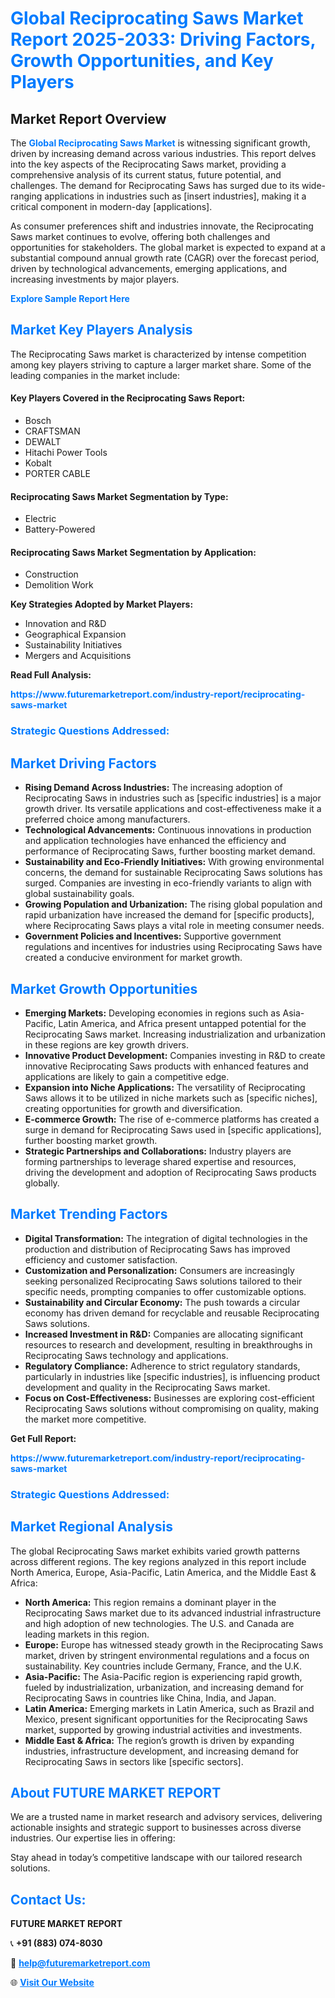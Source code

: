 <h1 style="color: #007BFF;">Global Reciprocating Saws Market Report 2025-2033: Driving Factors, Growth Opportunities, and Key Players</h1>

<section id="overview">
<h2>Market Report Overview</h2>
<p>The <a href="https://www.futuremarketreport.com/industry-report/reciprocating-saws-market" style="color: #007BFF; text-decoration: none;"><strong>Global Reciprocating Saws Market</strong></a> is witnessing significant growth, driven by increasing demand across various industries. This report delves into the key aspects of the Reciprocating Saws market, providing a comprehensive analysis of its current status, future potential, and challenges. The demand for Reciprocating Saws has surged due to its wide-ranging applications in industries such as [insert industries], making it a critical component in modern-day [applications].</p>
<p>As consumer preferences shift and industries innovate, the Reciprocating Saws market continues to evolve, offering both challenges and opportunities for stakeholders. The global market is expected to expand at a substantial compound annual growth rate (CAGR) over the forecast period, driven by technological advancements, emerging applications, and increasing investments by major players.</p>
</section>

<section id="overview">
<p><a href="https://www.futuremarketreport.com/request-sample/reportId=42676" style="color: #007BFF; text-decoration: none;"><strong>Explore Sample Report Here</strong></a></p>
</section>

<section id="key-players">
<h2 style="color: #007BFF;">Market Key Players Analysis</h2>
<p>The Reciprocating Saws market is characterized by intense competition among key players striving to capture a larger market share. Some of the leading companies in the market include:</p>
<h4>Key Players Covered in the Reciprocating Saws Report:</h4>
<ul><li>Bosch</li><li>CRAFTSMAN</li><li>DEWALT</li><li>Hitachi Power Tools</li><li>Kobalt</li><li>PORTER CABLE</li></ul>
<h4>Reciprocating Saws Market Segmentation by Type:</h4>
<ul><li>Electric</li><li>Battery-Powered</li></ul>

<h4>Reciprocating Saws Market Segmentation by Application:</h4>
<ul><li>Construction</li><li>Demolition Work</li></ul>
<p><strong>Key Strategies Adopted by Market Players:</strong></p>
<ul>
<li>Innovation and R&D</li>
<li>Geographical Expansion</li>
<li>Sustainability Initiatives</li>
<li>Mergers and Acquisitions</li>
</ul>
</section>

<section>
<p><strong>Read Full Analysis: </strong></p><a href="https://www.futuremarketreport.com/industry-report/reciprocating-saws-market" style="color: #007BFF; text-decoration: none;"><strong>https://www.futuremarketreport.com/industry-report/reciprocating-saws-market</strong></a>
<h3 style="color: #007BFF;">Strategic Questions Addressed:</h3>
</section>

<section id="driving-factors">
<h2 style="color: #007BFF;">Market Driving Factors</h2>
<ul>
<li><strong>Rising Demand Across Industries:</strong> The increasing adoption of Reciprocating Saws in industries such as [specific industries] is a major growth driver. Its versatile applications and cost-effectiveness make it a preferred choice among manufacturers.</li>
<li><strong>Technological Advancements:</strong> Continuous innovations in production and application technologies have enhanced the efficiency and performance of Reciprocating Saws, further boosting market demand.</li>
<li><strong>Sustainability and Eco-Friendly Initiatives:</strong> With growing environmental concerns, the demand for sustainable Reciprocating Saws solutions has surged. Companies are investing in eco-friendly variants to align with global sustainability goals.</li>
<li><strong>Growing Population and Urbanization:</strong> The rising global population and rapid urbanization have increased the demand for [specific products], where Reciprocating Saws plays a vital role in meeting consumer needs.</li>
<li><strong>Government Policies and Incentives:</strong> Supportive government regulations and incentives for industries using Reciprocating Saws have created a conducive environment for market growth.</li>
</ul>
</section>

<section id="growth-opportunities">
<h2 style="color: #007BFF;">Market Growth Opportunities</h2>
<ul>
<li><strong>Emerging Markets:</strong> Developing economies in regions such as Asia-Pacific, Latin America, and Africa present untapped potential for the Reciprocating Saws market. Increasing industrialization and urbanization in these regions are key growth drivers.</li>
<li><strong>Innovative Product Development:</strong> Companies investing in R&D to create innovative Reciprocating Saws products with enhanced features and applications are likely to gain a competitive edge.</li>
<li><strong>Expansion into Niche Applications:</strong> The versatility of Reciprocating Saws allows it to be utilized in niche markets such as [specific niches], creating opportunities for growth and diversification.</li>
<li><strong>E-commerce Growth:</strong> The rise of e-commerce platforms has created a surge in demand for Reciprocating Saws used in [specific applications], further boosting market growth.</li>
<li><strong>Strategic Partnerships and Collaborations:</strong> Industry players are forming partnerships to leverage shared expertise and resources, driving the development and adoption of Reciprocating Saws products globally.</li>
</ul>
</section>

<section id="trending-factors">
<h2 style="color: #007BFF;">Market Trending Factors</h2>
<ul>
<li><strong>Digital Transformation:</strong> The integration of digital technologies in the production and distribution of Reciprocating Saws has improved efficiency and customer satisfaction.</li>
<li><strong>Customization and Personalization:</strong> Consumers are increasingly seeking personalized Reciprocating Saws solutions tailored to their specific needs, prompting companies to offer customizable options.</li>
<li><strong>Sustainability and Circular Economy:</strong> The push towards a circular economy has driven demand for recyclable and reusable Reciprocating Saws solutions.</li>
<li><strong>Increased Investment in R&D:</strong> Companies are allocating significant resources to research and development, resulting in breakthroughs in Reciprocating Saws technology and applications.</li>
<li><strong>Regulatory Compliance:</strong> Adherence to strict regulatory standards, particularly in industries like [specific industries], is influencing product development and quality in the Reciprocating Saws market.</li>
<li><strong>Focus on Cost-Effectiveness:</strong> Businesses are exploring cost-efficient Reciprocating Saws solutions without compromising on quality, making the market more competitive.</li>
</ul>
</section>

<section>
<p><strong>Get Full Report: </strong></p><a href="https://www.futuremarketreport.com/industry-report/reciprocating-saws-market" style="color: #007BFF; text-decoration: none;"><strong>https://www.futuremarketreport.com/industry-report/reciprocating-saws-market</strong></a>
<h3 style="color: #007BFF;">Strategic Questions Addressed:</h3>
</section>


<section id="regional-analysis">
<h2 style="color: #007BFF;">Market Regional Analysis</h2>
<p>The global Reciprocating Saws market exhibits varied growth patterns across different regions. The key regions analyzed in this report include North America, Europe, Asia-Pacific, Latin America, and the Middle East & Africa:</p>
<ul>
<li><strong>North America:</strong> This region remains a dominant player in the Reciprocating Saws market due to its advanced industrial infrastructure and high adoption of new technologies. The U.S. and Canada are leading markets in this region.</li>
<li><strong>Europe:</strong> Europe has witnessed steady growth in the Reciprocating Saws market, driven by stringent environmental regulations and a focus on sustainability. Key countries include Germany, France, and the U.K.</li>
<li><strong>Asia-Pacific:</strong> The Asia-Pacific region is experiencing rapid growth, fueled by industrialization, urbanization, and increasing demand for Reciprocating Saws in countries like China, India, and Japan.</li>
<li><strong>Latin America:</strong> Emerging markets in Latin America, such as Brazil and Mexico, present significant opportunities for the Reciprocating Saws market, supported by growing industrial activities and investments.</li>
<li><strong>Middle East & Africa:</strong> The region’s growth is driven by expanding industries, infrastructure development, and increasing demand for Reciprocating Saws in sectors like [specific sectors].</li>
</ul>
</section>

<footer>
<h2 style="color: #007BFF;">About FUTURE MARKET REPORT</h2>
<p>We are a trusted name in market research and advisory services, delivering actionable insights and strategic support to businesses across diverse industries. Our expertise lies in offering:</p>

<p>Stay ahead in today’s competitive landscape with our tailored research solutions.</p>

<h2 style="color: #007BFF;">Contact Us:</h2>
<p><strong>FUTURE MARKET REPORT</strong></p>
<p>📞 <strong>+91 (883) 074-8030</strong></p>
<p>📧 <strong><a href="mailto:help@futuremarketreport.com" style="color: #007BFF;">help@futuremarketreport.com</a></strong></p>
<p>🌐 <strong><a href="https://www.futuremarketreport.com/" style="color: #007BFF;">Visit Our Website</a></strong></p>
</footer>